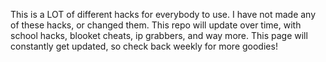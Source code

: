 This is a LOT of different hacks for everybody to use.
I have not made any of these hacks, or changed them.
This repo will update over time, with school hacks, blooket cheats, ip grabbers, and way more.
This page will constantly get updated, so check back weekly for more goodies!
